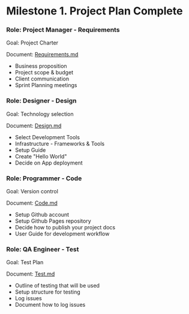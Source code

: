 # Milestone 1. Project Plan Complete


### Role: Project Manager - Requirements

Goal: Project Charter


Document: [Requirements.md](Requirements.md)

* Business proposition
* Project scope & budget
* Client communication
* Sprint Planning meetings


### Role: Designer - Design

Goal: Technology selection


Document: [Design.md](Design.md)

* Select Development Tools
* Infrastructure - Frameworks & Tools
* Setup Guide
* Create "Hello World"
* Decide on App deployment


### Role: Programmer - Code

Goal: Version control


Document: [Code.md](Code.md)

* Setup Github account
* Setup Github Pages repository
* Decide how to publish your project docs
* User Guide for development workflow


### Role: QA Engineer - Test

Goal: Test Plan


Document: [Test.md](Test.md)

* Outline of testing that will be used
* Setup structure for testing
* Log issues
* Document how to log issues
